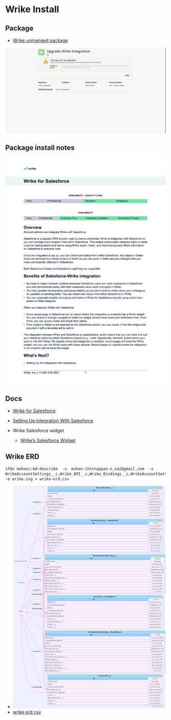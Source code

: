 # Wrike Install

## Package
- [Wrike unmanged package](https://login.salesforce.com/packaging/installPackage.apexp?p0=04tj0000001aOGn)

![package install](img/wrike-pkg-install.webm.gif)


## Package install notes
![notes](docs/Wrike_Salesforce_Integration_Manual.png)

## Docs
- [Wrike for Salesforce](https://help.wrike.com/hc/en-us/articles/360040085934#UUID-7b2e65ee-9ed0-567c-5544-b6a888027550)

- [ Setting Up Integration With Salesforce ](https://help.wrike.com/hc/en-us/articles/1500005226902#UUID-c53f39ec-78a2-1754-3a59-3ac50d21ab38)

- Wrike Salesforce widget
    - [Wrike’s Salesforce Widget](https://help.wrike.com/hc/en-us/articles/1500005226922-Wrike-s-Salesforce-Widget)

## Wrike ERD

```
sfdx mohanc:md:describe  -u  mohan.chinnappan.n_ea2@gmail.com  -s WrikeAccountSettings__c,Wrike_API__c,Wrike_Bindings__c,WrikeAccountSettings__ChangeEvent,Wrike_API__ChangeEvent,Wrike_Bindings__ChangeEvent -e wrike.svg > wrike-erd.csv

```

- ![wrike erd](./erd/wrike.svg)
- [wrike erd csv](./erd/wrike-erd.csv)